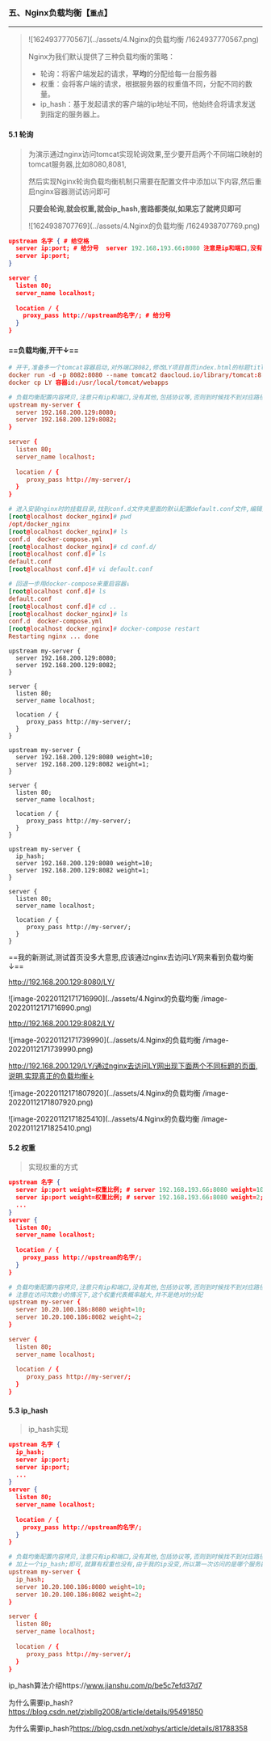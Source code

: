 ### 五、Nginx负载均衡【`重点`】

---

> ![1624937770567](../assets/4.Nginx的负载均衡 /1624937770567.png)
>
> Nginx为我们默认提供了三种负载均衡的策略：
>
> - 轮询：将客户端发起的请求，**平均**的分配给每一台服务器
> - 权重：会将客户端的请求，根据服务器的权重值不同，分配不同的数量。
> - ip_hash：基于发起请求的客户端的ip地址不同，他始终会将请求发送到指定的服务器上。



#### 5.1 轮询

> 为演示通过nginx访问tomcat实现轮询效果,至少要开启两个不同端口映射的tomcat服务器,比如8080,8081,
>
> 然后实现Nginx轮询负载均衡机制只需要在配置文件中添加以下内容,然后重启nginx容器测试访问即可
>
> **只要会轮询,就会权重,就会ip_hash,套路都类似,如果忘了就拷贝即可**
>
> ![1624938707769](../assets/4.Nginx的负载均衡 /1624938707769.png)

```json
upstream 名字 { # 给空格
  server ip:port; # 给分号  server 192.168.193.66:8080 注意是ip和端口,没有协议也没有其他东西!!!
  server ip:port;
}

server {
  listen 80;
  server_name localhost;
  
  location / {
    proxy_pass http://upstream的名字/; # 给分号
  }
}
```



#### ==负载均衡,开干↓==

```conf
# 开干,准备多一个tomcat容器启动,对外端口8082,修改LY项目首页index.html的标题title为tomcat8082好区分不同↓
docker run -d -p 8082:8080 --name tomcat2 daocloud.io/library/tomcat:8.5.15-jre8
docker cp LY 容器id:/usr/local/tomcat/webapps

# 负载均衡配置内容拷贝,注意只有ip和端口,没有其他,包括协议等,否则到时候找不到对应路径,会一直找,响应过长↓
upstream my-server {
  server 192.168.200.129:8080;
  server 192.168.200.129:8082;
}

server {
  listen 80;
  server_name localhost;
  
  location / {
     proxy_pass http://my-server/;
  }
}

# 进入安装nginx时的挂载目录,找到conf.d文件夹里面的默认配置default.conf文件,编辑拷贝上面的负载均衡配置↕
[root@localhost docker_nginx]# pwd
/opt/docker_nginx
[root@localhost docker_nginx]# ls
conf.d  docker-compose.yml
[root@localhost docker_nginx]# cd conf.d/
[root@localhost conf.d]# ls
default.conf
[root@localhost conf.d]# vi default.conf

# 回退一步用docker-compose来重启容器↓
[root@localhost conf.d]# ls
default.conf
[root@localhost conf.d]# cd ..
[root@localhost docker_nginx]# ls
conf.d  docker-compose.yml
[root@localhost docker_nginx]# docker-compose restart
Restarting nginx ... done
```

```
upstream my-server {
  server 192.168.200.129:8080;
  server 192.168.200.129:8082;
}

server {
  listen 80;
  server_name localhost;
  
  location / {
     proxy_pass http://my-server/;
  }
}

upstream my-server {
  server 192.168.200.129:8080 weight=10;
  server 192.168.200.129:8082 weight=1;
}

server {
  listen 80;
  server_name localhost;
  
  location / {
     proxy_pass http://my-server/;
  }
}

upstream my-server {
  ip_hash;
  server 192.168.200.129:8080 weight=10;
  server 192.168.200.129:8082 weight=1;
}

server {
  listen 80;
  server_name localhost;
  
  location / {
     proxy_pass http://my-server/;
  }
}
```

==我的新测试,测试首页没多大意思,应该通过nginx去访问LY网来看到负载均衡↓==

http://192.168.200.129:8080/LY/

![image-20220112171716990](../assets/4.Nginx的负载均衡 /image-20220112171716990.png)

http://192.168.200.129:8082/LY/

![image-20220112171739990](../assets/4.Nginx的负载均衡 /image-20220112171739990.png)



http://192.168.200.129/LY/通过nginx去访问LY网出现下面两个不同标题的页面,说明,实现真正的负载均衡↓



![image-20220112171807920](../assets/4.Nginx的负载均衡 /image-20220112171807920.png)

![image-20220112171825410](../assets/4.Nginx的负载均衡 /image-20220112171825410.png)



#### 5.2 权重

> 实现权重的方式

```json
upstream 名字 {
  server ip:port weight=权重比例; # server 192.168.193.66:8080 weight=10;
  server ip:port weight=权重比例; # server 192.168.193.66:8080 weight=2;
  ...
}
server {
  listen 80;
  server_name localhost;
  
  location / {
    proxy_pass http://upstream的名字/;
  }
}
```

```conf
# 负载均衡配置内容拷贝,注意只有ip和端口,没有其他,包括协议等,否则到时候找不到对应路径,会一直找,响应过长↓
# 注意在访问次数小的情况下,这个权重代表概率越大,并不是绝对的分配
upstream my-server {
  server 10.20.100.186:8080 weight=10;
  server 10.20.100.186:8082 weight=2;
}

server {
  listen 80;
  server_name localhost;
  
  location / {
     proxy_pass http://my-server/;
  }
}
```



#### 5.3 ip_hash

> ip_hash实现

```json
upstream 名字 {
  ip_hash;
  server ip:port;
  server ip:port;
  ...
}
server {
  listen 80;
  server_name localhost;
  
  location / {
    proxy_pass http://upstream的名字/;
  }
}
```

```conf
# 负载均衡配置内容拷贝,注意只有ip和端口,没有其他,包括协议等,否则到时候找不到对应路径,会一直找,响应过长↓
# 加上一个ip_hash;即可,就算有权重也没有,由于我的ip没变,所以第一次访问的是哪个服务器,以后一直都是同一个↓
upstream my-server {
  ip_hash;
  server 10.20.100.186:8080 weight=10;
  server 10.20.100.186:8082 weight=2;
}

server {
  listen 80;
  server_name localhost;
  
  location / {
     proxy_pass http://my-server/;
  }
}
```

ip_hash算法介绍https://www.jianshu.com/p/be5c7efd37d7

为什么需要ip_hash?https://blog.csdn.net/zjxbllg2008/article/details/95491850

为什么需要ip_hash?https://blog.csdn.net/xqhys/article/details/81788358
